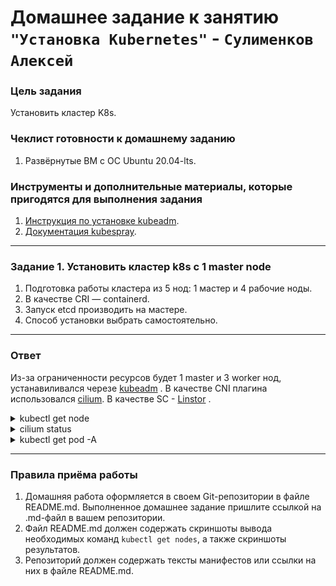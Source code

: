 # Домашнее задание к занятию `"Установка Kubernetes"` - `Сулименков Алексей`

### Цель задания

Установить кластер K8s.

### Чеклист готовности к домашнему заданию

1. Развёрнутые ВМ с ОС Ubuntu 20.04-lts.

### Инструменты и дополнительные материалы, которые пригодятся для выполнения задания

1. [Инструкция по установке kubeadm](https://kubernetes.io/docs/setup/production-environment/tools/kubeadm/create-cluster-kubeadm/).
2. [Документация kubespray](https://kubespray.io/).

---

### Задание 1. Установить кластер k8s с 1 master node

1. Подготовка работы кластера из 5 нод: 1 мастер и 4 рабочие ноды.
2. В качестве CRI — containerd.
3. Запуск etcd производить на мастере.
4. Способ установки выбрать самостоятельно.

---

### Ответ

Из-за ограниченности ресурсов будет 1 master и 3 worker нод, устанавиливался черезе [kubeadm](https://kubernetes.io/docs/reference/setup-tools/kubeadm/ "kubeadm") . В качестве CNI плагина использовался [cilium](https://cilium.io "cilium"). В качестве SC - [Linstor](https://piraeus.io "Linstor") .

<details> <summary>kubectl get node</summary>

![kubectl get node](https://github.com/biparasite/kuber-homeworks-07/blob/main/task_1.1.png "kubectl get node")

</details>

<details> <summary>cilium status</summary>

![cilium status](https://github.com/biparasite/kuber-homeworks-07/blob/main/task_1.2.png "cilium status")

</details>

<details> <summary>kubectl get pod -A</summary>

![kubectl get pod -A](https://github.com/biparasite/kuber-homeworks-07/blob/main/task_1.3.png "kubectl get pod -A")

</details>

---

### Правила приёма работы

1. Домашняя работа оформляется в своем Git-репозитории в файле README.md. Выполненное домашнее задание пришлите ссылкой на .md-файл в вашем репозитории.
2. Файл README.md должен содержать скриншоты вывода необходимых команд `kubectl get nodes`, а также скриншоты результатов.
3. Репозиторий должен содержать тексты манифестов или ссылки на них в файле README.md.
